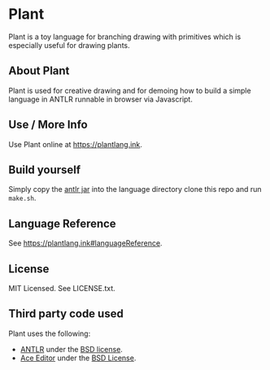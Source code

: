 # Plant
Plant is a toy language for branching drawing with primitives which is especially useful for drawing plants.

## About Plant
Plant is used for creative drawing and for demoing how to build a simple language in ANTLR runnable in browser via Javascript.

## Use / More Info
Use Plant online at <a href="https://plantlang.ink">https://plantlang.ink</a>.

## Build yourself
Simply copy the [antlr jar](https://www.antlr.org/download/antlr-4.9.3-complete.jar) into the language directory clone this repo and run `make.sh`.

## Language Reference
See <a href="https://plantlang.ink#languageReference">https://plantlang.ink#languageReference</a>.

## License
MIT Licensed. See LICENSE.txt.

## Third party code used
Plant uses the following:

 - [ANTLR](https://www.antlr.org/index.html) under the [BSD license](https://www.antlr.org/license.html).
 - [Ace Editor](https://ace.c9.io/) under the [BSD License](https://github.com/ajaxorg/ace/blob/master/LICENSE).
